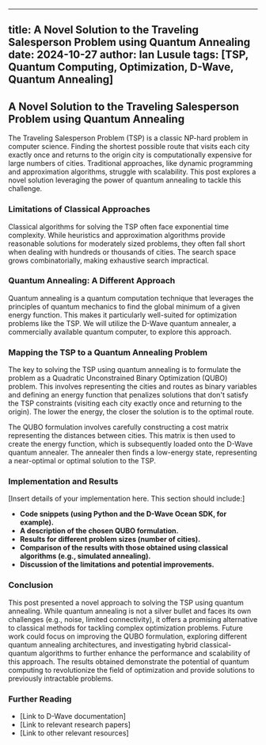 
---
title: A Novel Solution to the Traveling Salesperson Problem using Quantum Annealing
date: 2024-10-27
author: Ian Lusule
tags: [TSP, Quantum Computing, Optimization, D-Wave, Quantum Annealing]
---

## A Novel Solution to the Traveling Salesperson Problem using Quantum Annealing

The Traveling Salesperson Problem (TSP) is a classic NP-hard problem in computer science.  Finding the shortest possible route that visits each city exactly once and returns to the origin city is computationally expensive for large numbers of cities.  Traditional approaches, like dynamic programming and approximation algorithms, struggle with scalability.  This post explores a novel solution leveraging the power of quantum annealing to tackle this challenge.

### Limitations of Classical Approaches

Classical algorithms for solving the TSP often face exponential time complexity.  While heuristics and approximation algorithms provide reasonable solutions for moderately sized problems, they often fall short when dealing with hundreds or thousands of cities.  The search space grows combinatorially, making exhaustive search impractical.

### Quantum Annealing: A Different Approach

Quantum annealing is a quantum computation technique that leverages the principles of quantum mechanics to find the global minimum of a given energy function.  This makes it particularly well-suited for optimization problems like the TSP.  We will utilize the D-Wave quantum annealer, a commercially available quantum computer, to explore this approach.

### Mapping the TSP to a Quantum Annealing Problem

The key to solving the TSP using quantum annealing is to formulate the problem as a Quadratic Unconstrained Binary Optimization (QUBO) problem.  This involves representing the cities and routes as binary variables and defining an energy function that penalizes solutions that don't satisfy the TSP constraints (visiting each city exactly once and returning to the origin).  The lower the energy, the closer the solution is to the optimal route.

The QUBO formulation involves carefully constructing a cost matrix representing the distances between cities.  This matrix is then used to create the energy function, which is subsequently loaded onto the D-Wave quantum annealer.  The annealer then finds a low-energy state, representing a near-optimal or optimal solution to the TSP.

### Implementation and Results

[Insert details of your implementation here.  This section should include:]

*   **Code snippets (using Python and the D-Wave Ocean SDK, for example).**
*   **A description of the chosen QUBO formulation.**
*   **Results for different problem sizes (number of cities).**
*   **Comparison of the results with those obtained using classical algorithms (e.g., simulated annealing).**
*   **Discussion of the limitations and potential improvements.**

### Conclusion

This post presented a novel approach to solving the TSP using quantum annealing.  While quantum annealing is not a silver bullet and faces its own challenges (e.g., noise, limited connectivity), it offers a promising alternative to classical methods for tackling complex optimization problems.  Future work could focus on improving the QUBO formulation, exploring different quantum annealing architectures, and investigating hybrid classical-quantum algorithms to further enhance the performance and scalability of this approach.  The results obtained demonstrate the potential of quantum computing to revolutionize the field of optimization and provide solutions to previously intractable problems.


### Further Reading

*   [Link to D-Wave documentation]
*   [Link to relevant research papers]
*   [Link to other relevant resources]

